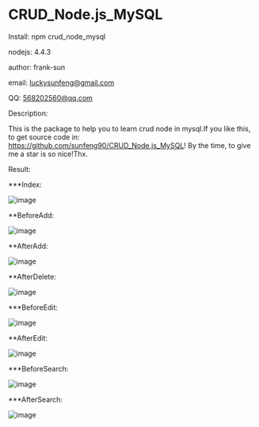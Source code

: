 # CRUD_Node.js_MySQL

Install: npm crud_node_mysql

nodejs:  4.4.3

author:  frank-sun

email:   luckysunfeng@gmail.com

QQ: 568202560@qq.com


Description:
  
This is the package to help you to learn crud node in mysql.If you like this, to get source code in: https://github.com/sunfeng90/CRUD_Node.js_MySQL! By the time, to give me a star is so nice!Thx.


Result:

***Index:

![image](https://github.com/sunfeng90/CRUD_Node.js_MySQL/tree/master/testresult/index.png)

**BeforeAdd:

![image](https://github.com/sunfeng90/CRUD_Node.js_MySQL/tree/master/testresult/add.png)

**AfterAdd:

![image](https://github.com/sunfeng90/CRUD_Node.js_MySQL/tree/master/testresult/afteradd.png)

**AfterDelete:

![image](https://github.com/sunfeng90/CRUD_Node.js_MySQL/tree/master/testresult/afterdelete.png)

***BeforeEdit:

![image](https://github.com/sunfeng90/CRUD_Node.js_MySQL/tree/master/testresult/edit.png)

**AfterEdit:

![image](https://github.com/sunfeng90/CRUD_Node.js_MySQL/tree/master/testresult/afteredit.png)

***BeforeSearch:

![image](https://github.com/sunfeng90/CRUD_Node.js_MySQL/tree/master/testresult/search.png)

***AfterSearch:

![image](https://github.com/sunfeng90/CRUD_Node.js_MySQL/tree/master/testresult/aftersearch.png)


   
